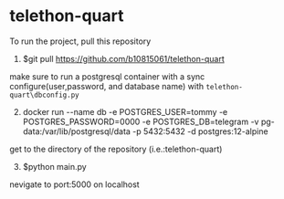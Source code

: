 # telethon-quart

To run the project, pull this repository

1. $git pull https://github.com/b10815061/telethon-quart

make sure to run a postgresql container with a sync configure(user,password, and database name) with ```telethon-quart\dbconfig.py```

2. docker run --name db -e POSTGRES_USER=tommy -e POSTGRES_PASSWORD=0000 -e POSTGRES_DB=telegram -v pg-data:/var/lib/postgresql/data -p 5432:5432 -d postgres:12-alpine

get to the directory of the repository (i.e.:telethon-quart)

3. $python main.py

nevigate to port:5000 on localhost
